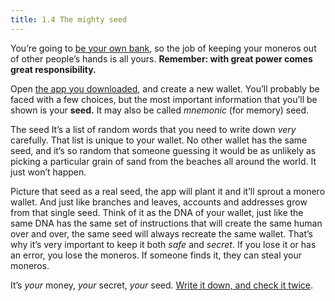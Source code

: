 ```yaml
---
title: 1.4 The mighty seed
---
```

You’re going to [be your own bank](content/1%20manual%20for%20users/1.03-be_your_own_bank.md), so the job of keeping your moneros out of other people’s hands is all yours. **Remember: with great power comes great responsibility.**

Open [the app you downloaded](content/1%20manual%20for%20users/1.02-get_a_monero_wallet.md), and create a new wallet. You’ll probably be faced with a few choices, but the most important information that you’ll be shown is your **seed.** It may also be called *mnemonic* (for memory) seed.

The seed It’s a list of random words that you need to write down _very_ carefully. That list is unique to your wallet. No other wallet has the same seed, and it’s so random that someone guessing it would be as unlikely as picking a particular grain of sand from the beaches all around the world. It just won’t happen.

Picture that seed as a real seed, the app will plant it and it’ll sprout a monero wallet. And just like branches and leaves, accounts and addresses grow from that single seed. Think of it as the DNA of your wallet, just like the same DNA has the same set of instructions that will create the same human over and over, the same seed will always recreate the same wallet. That’s why it’s very important to keep it both _safe_ and _secret_. If you lose it or has an error, you lose the moneros. If someone finds it, they can steal your moneros.

It’s _your_ money, _your_ secret, _your_ seed. [Write it down, and check it twice](content/1%20manual%20for%20users/1.05-seed_storage.md).